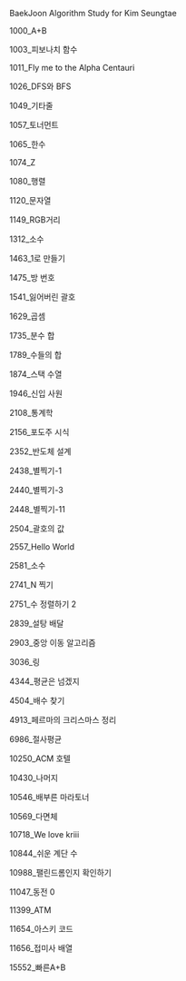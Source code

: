 BaekJoon Algorithm Study for Kim Seungtae

1000_A+B

1003_피보나치 함수

1011_Fly me to the Alpha Centauri

1026_DFS와 BFS

1049_기타줄

1057_토너먼트

1065_한수

1074_Z

1080_행렬

1120_문자열

1149_RGB거리

1312_소수

1463_1로 만들기

1475_방 번호

1541_잃어버린 괄호

1629_곱셈

1735_분수 합

1789_수들의 합

1874_스택 수열

1946_신입 사원

2108_통계학

2156_포도주 시식

2352_반도체 설계

2438_별찍기-1

2440_별찍기-3

2448_별찍기-11

2504_괄호의 값

2557_Hello World

2581_소수

2741_N 찍기

2751_수 정렬하기 2

2839_설탕 배달

2903_중앙 이동 알고리즘

3036_링

4344_평균은 넘겠지

4504_배수 찾기

4913_페르마의 크리스마스 정리

6986_절사평균

10250_ACM 호텔

10430_나머지

10546_배부른 마라토너

10569_다면체

10718_We love kriii

10844_쉬운 계단 수

10988_팰린드롬인지 확인하기

11047_동전 0

11399_ATM

11654_아스키 코드

11656_접미사 배열

15552_빠른A+B
